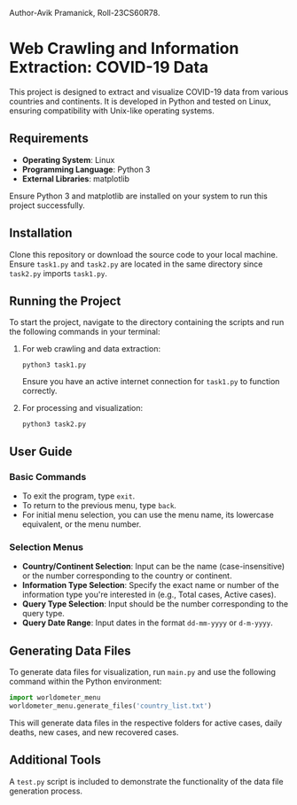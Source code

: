 Author-Avik Pramanick, 
Roll-23CS60R78.

# Web Crawling and Information Extraction: COVID-19 Data

This project is designed to extract and visualize COVID-19 data from various countries and continents. It is developed in Python and tested on Linux, ensuring compatibility with Unix-like operating systems.

## Requirements

- **Operating System**: Linux
- **Programming Language**: Python 3
- **External Libraries**: matplotlib

Ensure Python 3 and matplotlib are installed on your system to run this project successfully.

## Installation

Clone this repository or download the source code to your local machine. Ensure `task1.py` and `task2.py` are located in the same directory since `task2.py` imports `task1.py`.

## Running the Project

To start the project, navigate to the directory containing the scripts and run the following commands in your terminal:

1. For web crawling and data extraction:
   ```
   python3 task1.py
   ```
   Ensure you have an active internet connection for `task1.py` to function correctly.

2. For processing and visualization:
   ```
   python3 task2.py
   ```

## User Guide

### Basic Commands

- To exit the program, type `exit`.
- To return to the previous menu, type `back`.
- For initial menu selection, you can use the menu name, its lowercase equivalent, or the menu number.

### Selection Menus

- **Country/Continent Selection**: Input can be the name (case-insensitive) or the number corresponding to the country or continent.
- **Information Type Selection**: Specify the exact name or number of the information type you're interested in (e.g., Total cases, Active cases).
- **Query Type Selection**: Input should be the number corresponding to the query type.
- **Query Date Range**: Input dates in the format `dd-mm-yyyy` or `d-m-yyyy`.

## Generating Data Files

To generate data files for visualization, run `main.py` and use the following command within the Python environment:

```python
import worldometer_menu
worldometer_menu.generate_files('country_list.txt')
```

This will generate data files in the respective folders for active cases, daily deaths, new cases, and new recovered cases.

## Additional Tools

A `test.py` script is included to demonstrate the functionality of the data file generation process.
